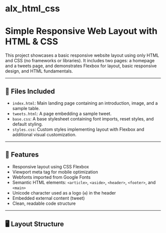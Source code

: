 # alx_html_css

# Simple Responsive Web Layout with HTML & CSS

This project showcases a basic responsive website layout using only HTML and CSS (no frameworks or libraries). It includes two pages: a homepage and a tweets page, and demonstrates Flexbox for layout, basic responsive design, and HTML fundamentals.

---

## 📁 Files Included

- `index.html`: Main landing page containing an introduction, image, and a sample table.
- `tweets.html`: A page embedding a sample tweet.
- `base.css`: A base stylesheet containing font imports, reset styles, and default styling.
- `styles.css`: Custom styles implementing layout with Flexbox and additional visual customization.

---

## 🚀 Features

- Responsive layout using CSS Flexbox
- Viewport meta tag for mobile optimization
- Webfonts imported from Google Fonts
- Semantic HTML elements: `<article>`, `<aside>`, `<header>`, `<footer>`, and `<main>`
- Unicode character used as a logo (`⚙`) in the header
- Embedded external content (tweet)
- Clean, readable code structure

---

## 🖥️ Layout Structure

